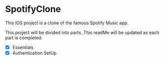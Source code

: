 # SpotifyClone
This IOS project is a clone of the famous Spotify Music app. 

This project will be divided into parts. This readMe will be updated as each part is completed.

 - [x] Essentials
 - [x] Authentication SetUp
